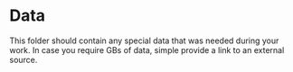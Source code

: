 # Data

This folder should contain any special data that was needed during your work. In case you require GBs of data, simple provide a link to an external source.